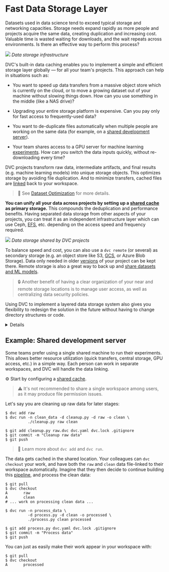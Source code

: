 # Fast Data Storage Layer

Datasets used in data science tend to exceed typical storage and networking
capacities. Storage needs expand rapidly as more people and projects acquire the
same data, creating duplication and increasing cost. Valuable time is wasted
waiting for downloads, and the wait repeats across environments. Is there an
effective way to perform this process?

![](/img/storage-layers.png) _Data storage infrastructure_

DVC's built-in data <abbr>caching</abbr> enables you to implement a simple and
efficient storage layer globally — for all your team's projects. This approach
can help in situations such as:

- You want to speed up data transfers from a massive object store which is
  currently on the cloud, or to move a growing dataset out of your machine
  without slowing things down. How can you use something in the middle (like a
  NAS drive)?

- Upgrading your entire storage platform is expensive. Can you pay only for fast
  access to frequently-used data?

- You want to de-duplicate files automatically when multiple people are working
  on the same data (for example, on a
  [shared development server](#example-shared-development-server)).

- Your team shares access to a GPU server for machine learning
  [experiments](/doc/user-guide/experiment-management). How can you switch the
  data inputs quickly, without re-downloading every time?

<abbr>DVC projects</abbr> transform raw data, intermediate artifacts, and final
results (e.g. machine learning models) into unique storage objects. This
optimizes storage by avoiding file duplication. And to minimize transfers,
<abbr>cached</abbr> files are [linked] back to your <abbr>workspace</abbr>.

> 📖 See [Dataset Optimization](/doc/user-guide/large-dataset-optimization) for
> more details.

[linked]:
  /doc/user-guide/large-dataset-optimization#file-link-types-for-the-dvc-cache

**You can unify all your data across projects by setting up a [shared cache] as
primary storage.** This compounds the deduplication and performance benefits.
Having separated data storage from other aspects of your projects, you can treat
it as an independent infrastructure layer which can use Ceph,
[EFS](https://aws.amazon.com/efs/), etc. depending on the access speed and
frequency required.

![](/img/shared-server.png) _Data storage shared by DVC projects_

<!-- Simplify/ make more general? Not local, symlinks only -->

To balance speed and cost, you can also use a `dvc remote` (or several) as
secondary storage (e.g. an object store like S3,
[GCS](https://cloud.google.com/storage/), or Azure Blob Storage). Data only
needed in older [versions](/doc/use-cases/versioning-data-and-model-files) of
your project can be kept there. Remote storage is also a great way to back up
and [share datasets and ML models](/doc/use-cases/sharing-data-and-model-files).

> 🔒 Another benefit of having a clear organization of your near and remote
> storage locations is to manage user access, as well as centralizing data
> security policies.

Using DVC to implement a layered data storage system also gives you flexibility
to redesign the solution in the future without having to change directory
structures or code.

<details>

## Click to explore a range of advanced implementations

- On one extreme, you can [prepare your data requirements] in a lightweight
  system without mass storage (0 layers).
- Connect a primary storage to your local machine or network to transition into
  a typical (1 layer) working DVC environment.
- Add a complex remote layer by connecting to multiple cloud storage services,
  and backup certain data on different ones (2-layer solution). DVC can
  synchronize them with your <abbr>cache</abbr> when needed.
- On the other end, you can have a single-layer, remote-only architecture, e.g.
  for deploying trained ML models to production applications.

[prepare your data requirements]:
  https://dvc.org/doc/command-reference/add#example-transfer-to-remote-storage

</details>

## Example: Shared development server

Some teams prefer using a single shared machine to run their experiments. This
allows better resource utilization (quick transfers, central storage, GPU
access, etc.) in a simple way. Each person can work in separate
<abbr>workspaces</abbr>, and DVC will handle the data linking.

⚙️ Start by configuring a [shared cache].

[shared cache]: /doc/user-guide/how-to/share-a-dvc-cache

> ⚠️ It's not recommended to share a single workspace among users, as it may
> produce file permission issues.

Let's say you are cleaning up raw data for later stages:

```dvc
$ dvc add raw
$ dvc run -n clean_data -d cleanup.py -d raw -o clean \
          ./cleanup.py raw clean

$ git add cleanup.py raw.dvc dvc.yaml dvc.lock .gitignore
$ git commit -m "Cleanup raw data"
$ git push
```

> 📖 Learn more about `dvc add` and `dvc run`.

The data gets <abbr>cached</abbr> in the shared location. Your colleagues can
`dvc checkout` your work, and have both the `raw` and `clean` data file-linked
to their workspace automatically. Imagine that they then decide to continue
building this [pipeline](/doc/command-reference/dag), and process the clean
data:

```dvc
$ git pull
$ dvc checkout
A       raw
A       clean
# ... work on processing clean data ...

$ dvc run -n process_data \
          -d process.py -d clean -o processed \
          ./process.py clean processed

$ git add process.py dvc.yaml dvc.lock .gitignore
$ git commit -m "Process data"
$ git push
```

You can just as easily make their work appear in your workspace with:

```dvc
$ git pull
$ dvc checkout
A       processed
```
